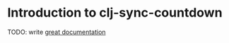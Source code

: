 # Introduction to clj-sync-countdown

TODO: write [great documentation](http://jacobian.org/writing/what-to-write/)
